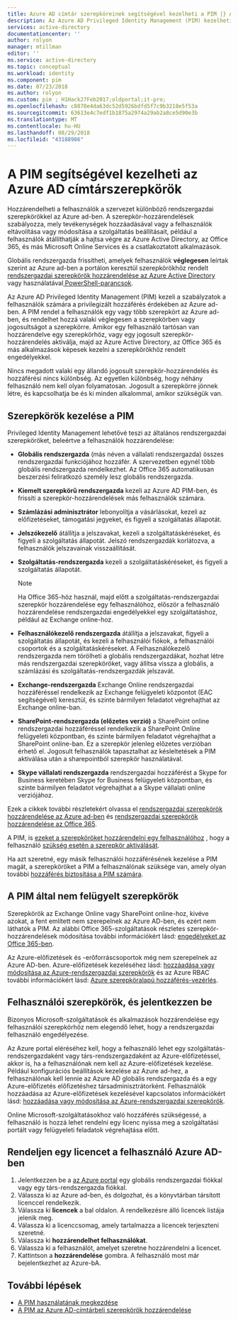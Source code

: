 ```yaml
---
title: Azure AD címtár szerepköreinek segítségével kezelheti a PIM |} A Microsoft Docs
description: Az Azure AD Privileged Identity Management (PIM) kezelheti az Azure AD-címtárbeli szerepkörök ismerteti.
services: active-directory
documentationcenter: ''
author: rolyon
manager: mtillman
editor: ''
ms.service: active-directory
ms.topic: conceptual
ms.workload: identity
ms.component: pim
ms.date: 07/23/2018
ms.author: rolyon
ms.custom: pim ; H1Hack27Feb2017;oldportal;it-pro;
ms.openlocfilehash: c8870e4da63dc52d5926bdfd5f7c9b3218e5f53a
ms.sourcegitcommit: 63613e4c7edf1b1875a2974a29ab2a8ce5d90e3b
ms.translationtype: MT
ms.contentlocale: hu-HU
ms.lasthandoff: 08/29/2018
ms.locfileid: "43188986"
---
```

# <a name="azure-ad-directory-roles-you-can-manage-in-pim"></a>A PIM segítségével kezelheti az Azure AD címtárszerepkörök
<!-- **PLACEHOLDER: Need description of how this works. Azure PIM uses roles from MSODS objects.**-->

Hozzárendelheti a felhasználók a szervezet különböző rendszergazdai szerepkörökkel az Azure ad-ben. A szerepkör-hozzárendelések szabályozza, mely tevékenységek hozzáadásával vagy a felhasználók eltávolítása vagy módosítása a szolgáltatás beállításait, például a felhasználók átállíthatják a hajtsa végre az Azure Active Directory, az Office 365, és más Microsoft Online Services és a csatlakoztatott alkalmazások.  

Globális rendszergazda frissítheti, amelyek felhasználók **véglegesen** leírtak szerint az Azure ad-ben a portálon keresztül szerepkörökhöz rendelt [rendszergazdai szerepkörök hozzárendelése az Azure Active Directory](../users-groups-roles/directory-assign-admin-roles.md) vagy használatával[ PowerShell-parancsok](/powershell/module/azuread#directory_roles).

Az Azure AD Privileged Identity Management (PIM) kezeli a szabályzatok a felhasználók számára a privilegizált hozzáférés érdekében az Azure ad-ben. A PIM rendel a felhasználók egy vagy több szerepkört az Azure ad-ben, és rendelhet hozzá valaki véglegesen a szerepkörben vagy jogosultságot a szerepkörre. Amikor egy felhasználó tartósan van hozzárendelve egy szerepkörhöz, vagy egy jogosult szerepkör-hozzárendelés aktiválja, majd az Azure Active Directory, az Office 365 és más alkalmazások képesek kezelni a szerepkörökhöz rendelt engedélyekkel.

Nincs megadott valaki egy állandó jogosult szerepkör-hozzárendelés és hozzáférési nincs különbség. Az egyetlen különbség, hogy néhány felhasználó nem kell olyan folyamatosan. Jogosult a szerepkörre jönnek létre, és kapcsolhatja be és ki minden alkalommal, amikor szükségük van.

## <a name="roles-managed-in-pim"></a>Szerepkörök kezelése a PIM
Privileged Identity Management lehetővé teszi az általános rendszergazdai szerepköröket, beleértve a felhasználók hozzárendelése:

* **Globális rendszergazda** (más néven a vállalati rendszergazda) összes rendszergazdai funkciójához hozzáfér. A szervezetben egynél több globális rendszergazda rendelkezhet. Az Office 365 automatikusan beszerzési feliratkozó személy lesz globális rendszergazda.
* **Kiemelt szerepkörű rendszergazda** kezeli az Azure AD PIM-ben, és frissíti a szerepkör-hozzárendelések más felhasználók számára.  
* **Számlázási adminisztrátor** lebonyolítja a vásárlásokat, kezeli az előfizetéseket, támogatási jegyeket, és figyeli a szolgáltatás állapotát.
* **Jelszókezelő** átállítja a jelszavakat, kezeli a szolgáltatáskéréseket, és figyeli a szolgáltatás állapotát. Jelszó rendszergazdák korlátozva, a felhasználók jelszavainak visszaállítását.
* **Szolgáltatás-rendszergazda** kezeli a szolgáltatáskéréseket, és figyeli a szolgáltatás állapotát.
  
  > [!NOTE]
  > Ha Office 365-höz használ, majd előtt a szolgáltatás-rendszergazdai szerepkör hozzárendelése egy felhasználóhoz, először a felhasználó hozzárendelése rendszergazdai engedélyekkel egy szolgáltatáshoz, például az Exchange online-hoz.
  > 
  > 
* **Felhasználókezelő rendszergazda** átállítja a jelszavakat, figyeli a szolgáltatás állapotát, és kezeli a felhasználói fiókok, a felhasználói csoportok és a szolgáltatáskéréseket. A Felhasználókezelő rendszergazda nem törölheti a globális rendszergazdákat, hozhat létre más rendszergazdai szerepköröket, vagy állítsa vissza a globális, a számlázási és szolgáltatás-rendszergazdák jelszavát.
* **Exchange-rendszergazda** Exchange Online rendszergazdai hozzáféréssel rendelkezik az Exchange felügyeleti központot (EAC segítségével) keresztül, és szinte bármilyen feladatot végrehajthat az Exchange online-ban.
* **SharePoint-rendszergazda (előzetes verzió)** a SharePoint online rendszergazdai hozzáféréssel rendelkezik a SharePoint Online felügyeleti központban, és szinte bármilyen feladatot végrehajthat a SharePoint online-ban. Ez a szerepkör jelenleg előzetes verzióban érhető el. Jogosult felhasználók tapasztalhat az késleltetések a PIM aktiválása után a sharepointból szerepkör használatával.
* **Skype vállalati rendszergazda** rendszergazdai hozzáférést a Skype for Business keretében Skype for Business felügyeleti központban, és szinte bármilyen feladatot végrehajthat a a Skype vállalati online verziójához.

Ezek a cikkek további részletekért olvassa el [rendszergazdai szerepkörök hozzárendelése az Azure ad-ben](../users-groups-roles/directory-assign-admin-roles.md) és [rendszergazdai szerepkörök hozzárendelése az Office 365](https://support.office.com/article/Assigning-admin-roles-in-Office-365-eac4d046-1afd-4f1a-85fc-8219c79e1504).

<!--**PLACEHOLDER: The above article may not be the one we want since PIM gets roles from places other that Office 365**-->


A PIM, is [ezeket a szerepköröket hozzárendelni egy felhasználóhoz](pim-how-to-add-role-to-user.md) , hogy a felhasználó [szükség esetén a szerepkör aktiválását](pim-how-to-activate-role.md).

Ha azt szeretné, egy másik felhasználói hozzáférésének kezelése a PIM magát, a szerepköröket a PIM a felhasználónak szüksége van, amely olyan további [hozzáférés biztosítása a PIM számára](pim-how-to-give-access-to-pim.md).

<!-- ## The PIM Security Administrator Role **PLACEHOLDER: Need description of the Security Administrator role.**-->

## <a name="roles-not-managed-in-pim"></a>A PIM által nem felügyelt szerepkörök
Szerepkörök az Exchange Online vagy SharePoint online-hoz, kivéve azokat, a fent említett nem szerepelnek az Azure AD-ben, és ezért nem láthatók a PIM. Az alábbi Office 365-szolgáltatások részletes szerepkör-hozzárendelések módosítása további információkért lásd: [engedélyeket az Office 365-ben](https://support.office.com/article/Permissions-in-Office-365-da585eea-f576-4f55-a1e0-87090b6aaa9d).

Az Azure-előfizetések és -erőforráscsoportok még nem szerepelnek az Azure AD-ben. Azure-előfizetések kezeléséhez lásd: [hozzáadása vagy módosítása az Azure-rendszergazdai szerepkörök](../../billing/billing-add-change-azure-subscription-administrator.md) és az Azure RBAC további információkért lásd: [Azure szerepköralapú hozzáférés-vezérlés](../../role-based-access-control/role-assignments-portal.md).

<!--**The above links might be replaced by ones that are from within this documentation repository **-->


## <a name="user-roles-and-signing-in"></a>Felhasználói szerepkörök, és jelentkezzen be
Bizonyos Microsoft-szolgáltatások és alkalmazások hozzárendelése egy felhasználói szerepkörhöz nem elegendő lehet, hogy a rendszergazdai felhasználó engedélyezése.

Az Azure portal eléréséhez kell, hogy a felhasználó lehet egy szolgáltatás-rendszergazdaként vagy társ-rendszergazdaként az Azure-előfizetéssel, akkor is, ha a felhasználónak nem kell az Azure-előfizetések kezelése.  Például konfigurációs beállítások kezelése az Azure ad-hez, a felhasználónak kell lennie az Azure AD globális rendszergazda és a egy Azure-előfizetés előfizetéshez társadminisztrátorként.  Felhasználók hozzáadása az Azure-előfizetések kezelésével kapcsolatos információkért lásd: [hozzáadása vagy módosítása az Azure-rendszergazdai szerepkörök](../../billing/billing-add-change-azure-subscription-administrator.md).

Online Microsoft-szolgáltatásokhoz való hozzáférés szükségessé, a felhasználó is hozzá lehet rendelni egy licenc nyissa meg a szolgáltatási portált vagy felügyeleti feladatok végrehajtása előtt.

## <a name="assign-a-license-to-a-user-in-azure-ad"></a>Rendeljen egy licencet a felhasználó Azure AD-ben
1. Jelentkezzen be a [az Azure portal](http://portal.azure.com) egy globális rendszergazdai fiókkal vagy egy társ-rendszergazda fiókkal.
3. Válassza ki az Azure ad-ben, és dolgozhat, és a könyvtárban társított licenccel rendelkezik.
4. Válassza ki **licencek** a bal oldalon. A rendelkezésre álló licencek listája jelenik meg.
5. Válassza ki a licenccsomag, amely tartalmazza a licencek terjeszteni szeretné.
6. Válassza ki **hozzárendelhet felhasználókat**.
7. Válassza ki a felhasználót, amelyet szeretne hozzárendelni a licencet.
8. Kattintson a **hozzárendelése** gombra.  A felhasználó most már bejelentkezhet az Azure-bA.

<!--Every topic should have next steps and links to the next logical set of content to keep the customer engaged-->
## <a name="next-steps"></a>További lépések

- [A PIM használatának megkezdése](pim-getting-started.md)
- [A PIM az Azure AD-címtárbeli szerepkörök hozzárendelése](pim-how-to-add-role-to-user.md)

